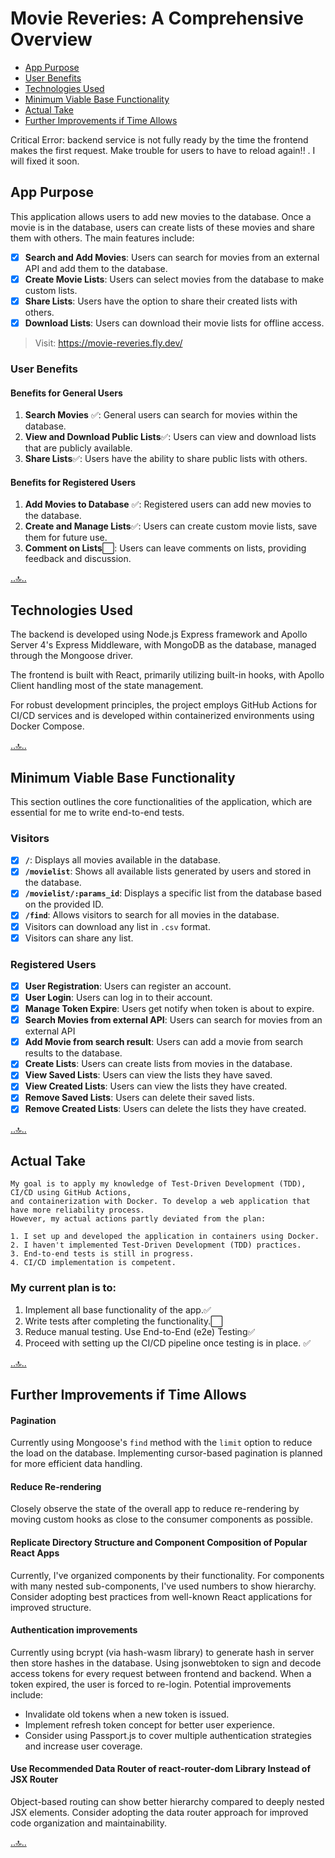 # Movie Reveries: A Comprehensive Overview
 - [App Purpose](#app-purpose) 
 - [User Benefits](#user-benefits) 
 - [Technologies Used](#technologies-used) 
 - [Minimum Viable Base Functionality](#minimum-viable-base-functionality) 
 - [Actual Take](#actual-take) 
 - [Further Improvements if Time Allows](#further-improvements-if-time-allows) 

Critical Error: backend service is not fully ready by the time the frontend makes the first request. Make trouble for users to have to reload again!! . I will fixed it soon.

## App Purpose

This application allows users to add new movies to the database. Once a movie is in the database, users can create lists of these movies and share them with others. The main features include:

- [x] **Search and Add Movies**: Users can search for movies from an external API and add them to the database.
- [x] **Create Movie Lists**: Users can select movies from the database to make custom lists.
- [x] **Share Lists**: Users have the option to share their created lists with others.
- [x] **Download Lists**: Users can download their movie lists for offline access.

> Visit: https://movie-reveries.fly.dev/

### User Benefits

#### Benefits for General Users

1. **Search Movies** ✅: General users can search for movies within the database.
2. **View and Download Public Lists**✅: Users can view and download lists that are publicly available.
3. **Share Lists**✅: Users have the ability to share public lists with others.

#### Benefits for Registered Users

 1. **Add Movies to Database** ✅: Registered users can add new movies to the database.
 2. **Create and Manage Lists**✅: Users can create custom movie lists, save them for future use.
 3. **Comment on Lists**⬜️: Users can leave comments on lists, providing feedback and discussion.

[..🔝..](#movie-reveries-a-comprehensive-overview)

## Technologies Used

The backend is developed using Node.js Express framework and Apollo Server 4's Express Middleware, with MongoDB as the database, managed through the Mongoose driver.

The frontend is built with React, primarily utilizing built-in hooks, with Apollo Client handling most of the state management.

For robust development principles, the project employs GitHub Actions for CI/CD services and is developed within containerized environments using Docker Compose.

[..🔝..](#movie-reveries-a-comprehensive-overview)


## Minimum Viable Base Functionality
This section outlines the core functionalities of the application, which are essential for me to write end-to-end tests.

### Visitors

- [x] **`/`**: Displays all movies available in the database.
- [x] **`/movielist`**: Shows all available lists generated by users and stored in the database.
- [x] **`/movielist/:params_id`**: Displays a specific list from the database based on the provided ID.
- [x] **`/find`**: Allows visitors to search for all movies in the database.
- [x] Visitors can download any list in `.csv` format.
- [x] Visitors can share any list.

### Registered Users

- [x] **User Registration**: Users can register an account.
- [x] **User Login**:        Users can log in to their account.
- [x] **Manage Token Expire**: Users get notify when token is about to expire.
- [x] **Search Movies from external API**: Users can search for movies from an external API
- [x] **Add Movie from search result**: Users can add a movie from search results to the database.
- [x] **Create Lists**: Users can create lists from movies in the database.
- [x] **View Saved Lists**:  Users can view the lists they have saved.
- [x] **View Created Lists**: Users can view the lists they have created.
- [x] **Remove Saved Lists**: Users can delete their saved lists.
- [x] **Remove Created Lists**: Users can delete the lists they have created.

[..🔝..](#movie-reveries-a-comprehensive-overview)
## Actual Take
```
My goal is to apply my knowledge of Test-Driven Development (TDD), CI/CD using GitHub Actions,
and containerization with Docker. To develop a web application that have more reliability process.
However, my actual actions partly deviated from the plan:

1. I set up and developed the application in containers using Docker.
2. I haven't implemented Test-Driven Development (TDD) practices.
3. End-to-end tests is still in progress.
4. CI/CD implementation is competent.
```

###  My current plan is to:
1. Implement all base functionality of the app.✅
2. Write tests after completing the functionality.⬜️
3. Reduce manual testing. Use End-to-End (e2e) Testing✅
4. Proceed with setting up the CI/CD pipeline once testing is in place. ✅


[..🔝..](#movie-reveries-a-comprehensive-overview)
## Further Improvements if Time Allows

#### Pagination

Currently using Mongoose's `find` method with the `limit` option to reduce the load on the database. Implementing cursor-based pagination is planned for more efficient data handling.

#### Reduce Re-rendering

Closely observe the state of the overall app to reduce re-rendering by moving custom hooks as close to the consumer components as possible.


#### Replicate Directory Structure and Component Composition of Popular React Apps

Currently, I've organized components by their functionality. For components with many nested sub-components, I've used numbers to show hierarchy.
Consider adopting best practices from well-known React applications for improved structure.


#### Authentication improvements

Currently using bcrypt (via hash-wasm library) to generate hash in server then store hashes in the database.
Using jsonwebtoken to sign and decode access tokens for every request between frontend and backend. When a token expired, the user is forced to re-login. Potential improvements include:
  - Invalidate old tokens when a new token is issued.
  - Implement refresh token concept for better user experience.
  - Consider using Passport.js to cover multiple authentication strategies and increase user coverage.


####  Use Recommended Data Router of react-router-dom Library Instead of JSX Router
Object-based routing can show better hierarchy compared to deeply nested JSX elements.
Consider adopting the data router approach for improved code organization and maintainability.

[..🔝..](#movie-reveries-a-comprehensive-overview)